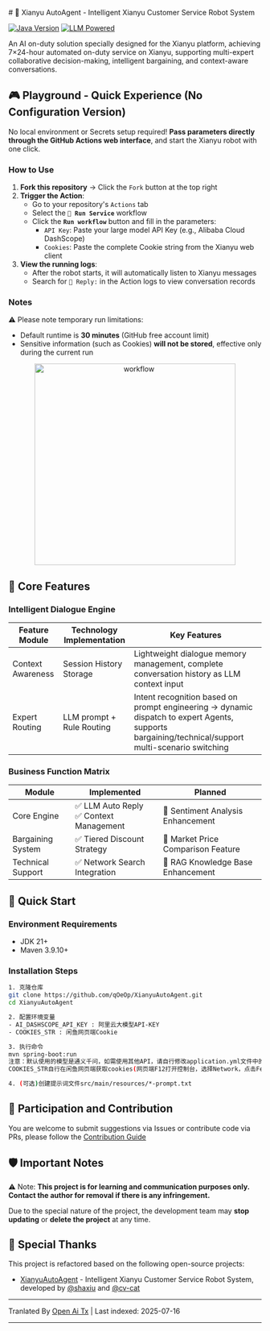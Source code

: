 <translate-content># 🚀 Xianyu AutoAgent - Intelligent Xianyu Customer Service Robot System

[![Java Version](https://img.shields.io/badge/java21%2B-blue)](https://www.python.org/) [![LLM Powered](https://img.shields.io/badge/LLM-powered-FF6F61)](https://platform.openai.com/)

An AI on-duty solution specially designed for the Xianyu platform, achieving 7×24-hour automated on-duty service on Xianyu, supporting multi-expert collaborative decision-making, intelligent bargaining, and context-aware conversations.

## 🎮 Playground - Quick Experience (No Configuration Version)

No local environment or Secrets setup required! **Pass parameters directly through the GitHub Actions web interface**, and start the Xianyu robot with one click.

### How to Use
1. **Fork this repository** → Click the `Fork` button at the top right
2. **Trigger the Action**:
   - Go to your repository's `Actions` tab
   - Select the **`🚀 Run Service`** workflow
   - Click the **`Run workflow`** button and fill in the parameters:
      - `API Key`: Paste your large model API Key (e.g., Alibaba Cloud DashScope)
      - `Cookies`: Paste the complete Cookie string from the Xianyu web client
3. **View the running logs**:
   - After the robot starts, it will automatically listen to Xianyu messages
   - Search for `🤖 Reply:` in the Action logs to view conversation records

### Notes
⚠️ Please note temporary run limitations:
- Default runtime is **30 minutes** (GitHub free account limit)
- Sensitive information (such as Cookies) **will not be stored**, effective only during the current run

<div align="center">
  <img src="https://raw.githubusercontent.com/qOeOp/XianyuAutoAgent/main/./screenshots/workflow.png" width="400px" alt="workflow">
</div>

## 🌟 Core Features

### Intelligent Dialogue Engine
| Feature Module | Technology Implementation  | Key Features                                               |
| -------------- | -------------------------- | ---------------------------------------------------------- |
| Context Awareness | Session History Storage   | Lightweight dialogue memory management, complete conversation history as LLM context input |
| Expert Routing | LLM prompt + Rule Routing  | Intent recognition based on prompt engineering → dynamic dispatch to expert Agents, supports bargaining/technical/support multi-scenario switching |

### Business Function Matrix
| Module     | Implemented                  | Planned                    |
| ---------- | ---------------------------- | -------------------------- |
| Core Engine | ✅ LLM Auto Reply<br>✅ Context Management | 🔄 Sentiment Analysis Enhancement |
| Bargaining System | ✅ Tiered Discount Strategy | 🔄 Market Price Comparison Feature |
| Technical Support | ✅ Network Search Integration | 🔄 RAG Knowledge Base Enhancement |

## 🚴 Quick Start

### Environment Requirements
- JDK 21+
- Maven 3.9.10+

### Installation Steps</translate-content>
```bash
1. 克隆仓库
git clone https://github.com/qOeOp/XianyuAutoAgent.git
cd XianyuAutoAgent

2. 配置环境变量
- AI_DASHSCOPE_API_KEY : 阿里云大模型API-KEY
- COOKIES_STR : 闲鱼网页端Cookie

3. 执行命令
mvn spring-boot:run
注意：默认使用的模型是通义千问，如需使用其他API，请自行修改application.yml文件中的模型地址和模型名称；
COOKIES_STR自行在闲鱼网页端获取cookies(网页端F12打开控制台，选择Network，点击Fetch/XHR,点击一个请求，查看cookies)

4. (可选)创建提示词文件src/main/resources/*-prompt.txt
```
## 🤝 Participation and Contribution

You are welcome to submit suggestions via Issues or contribute code via PRs, please follow the [Contribution Guide](https://contributing.md/)



## 🛡 Important Notes

⚠️ Note: **This project is for learning and communication purposes only. Contact the author for removal if there is any infringement.**

Due to the special nature of the project, the development team may **stop updating** or **delete the project** at any time.


## 🧸 Special Thanks

This project is refactored based on the following open-source projects:
- [XianyuAutoAgent](https://github.com/shaxiu/XianyuAutoAgent) - Intelligent Xianyu Customer Service Robot System, developed by [@shaxiu](https://github.com/shaxiu) and [@cv-cat](https://github.com/cv-cat)


---

Tranlated By [Open Ai Tx](https://github.com/OpenAiTx/OpenAiTx) | Last indexed: 2025-07-16

---